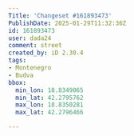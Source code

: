 ```yaml
---
Title: 'Changeset #161893473'
PublishDate: 2025-01-29T11:32:36Z
id: 161893473
user: dada24
comment: street
created_by: iD 2.30.4
tags:
- Montenegro
- Budva
bbox:
  min_lon: 18.8349065
  min_lat: 42.2795762
  max_lon: 18.8350281
  max_lat: 42.2796466

---
```

